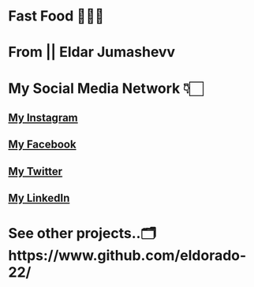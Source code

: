   # Fast Food 🍔🍕🍟

# From || Eldar Jumashevv
# My Social Media Network 👇🏻 <br/>
<h2> <a href="https://www.instagram.com/eldar_jumashevv" target="_blank">My Instagram</a></h2>
<h2> <a href="https://www.facebook.com/eldoradojumashevv" target="_blank">My Facebook</a></h2>
<h2> <a href="https://twitter.com/jumashevv996" target="_blank">My Twitter</a></h2>
<h2> <a href="https://www.linkedin.com/in/eldar-jumashevv-51a792259/" target="_blank">My LinkedIn</a>  </h2>

<h1> See other projects..🗂️ https://www.github.com/eldorado-22/ </br>
